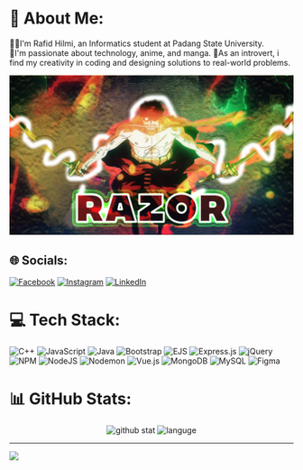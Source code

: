 # 💫 About Me:
🧟‍♂️I'm Rafid Hilmi, an Informatics student at Padang State University.  
👀I'm passionate about technology, anime, and manga. 
🫠As an introvert, i find my creativity in coding and designing solutions to real-world problems.  

<img style="margin = 12rem;" src="Untitled-2.png"/><br>

## 🌐 Socials:
[![Facebook](https://img.shields.io/badge/Facebook-%231877F2.svg?logo=Facebook&logoColor=white)](https://www.facebook.com/rafidhilm) [![Instagram](https://img.shields.io/badge/Instagram-%23E4405F.svg?logo=Instagram&logoColor=white)](https://www.instagram.com/rfd_hlmi08/) [![LinkedIn](https://img.shields.io/badge/LinkedIn-%230077B5.svg?logo=linkedin&logoColor=white)](https://www.linkedin.com/in/rafid-hilmi-080098316/) 

# 💻 Tech Stack:
![C++](https://img.shields.io/badge/c++-%2300599C.svg?style=plastic&logo=c%2B%2B&logoColor=white) ![JavaScript](https://img.shields.io/badge/javascript-%23323330.svg?style=plastic&logo=javascript&logoColor=%23F7DF1E) ![Java](https://img.shields.io/badge/java-%23ED8B00.svg?style=plastic&logo=openjdk&logoColor=white) ![Bootstrap](https://img.shields.io/badge/bootstrap-%238511FA.svg?style=plastic&logo=bootstrap&logoColor=white) ![EJS](https://img.shields.io/badge/ejs-%23B4CA65.svg?style=plastic&logo=ejs&logoColor=black) ![Express.js](https://img.shields.io/badge/express.js-%23404d59.svg?style=plastic&logo=express&logoColor=%2361DAFB) ![jQuery](https://img.shields.io/badge/jquery-%230769AD.svg?style=plastic&logo=jquery&logoColor=white) ![NPM](https://img.shields.io/badge/NPM-%23CB3837.svg?style=plastic&logo=npm&logoColor=white) ![NodeJS](https://img.shields.io/badge/node.js-6DA55F?style=plastic&logo=node.js&logoColor=white) ![Nodemon](https://img.shields.io/badge/NODEMON-%23323330.svg?style=plastic&logo=nodemon&logoColor=%BBDEAD) ![Vue.js](https://img.shields.io/badge/vue.js-%2335495e.svg?style=plastic&logo=vuedotjs&logoColor=%234FC08D) ![MongoDB](https://img.shields.io/badge/MongoDB-%234ea94b.svg?style=plastic&logo=mongodb&logoColor=white) ![MySQL](https://img.shields.io/badge/mysql-4479A1.svg?style=plastic&logo=mysql&logoColor=white) ![Figma](https://img.shields.io/badge/figma-%23F24E1E.svg?style=plastic&logo=figma&logoColor=white)

# 📊 GitHub Stats:
<div align="center">
<picture>
  <source srcset="https://github-readme-streak-stats.herokuapp.com/?user=RazorPG&theme=neon&hide_border=true" alt="GitHub Streak"/>
  <img height="180" width="auto" alt="github stat">
</picture>
<picture>
  <source srcset="https://github-readme-stats.vercel.app/api/top-langs/?username=RazorPG&theme=neon&hide_border=true&include_all_commits=true&count_private=false&layout=compact" alt="Top Languages"/>
  <img height="180" width="auto" alt="languge">
</picture>  
</div>
  

---
[![](https://visitcount.itsvg.in/api?id=RazorPG&icon=0&color=0)](https://visitcount.itsvg.in)
